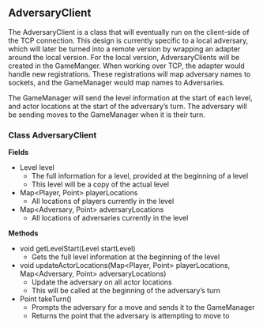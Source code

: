 ## AdversaryClient ##
The AdversaryClient is a class that will eventually run on the client-side of the TCP connection. This design is currently specific to a local adversary, which will later be turned into a remote version by wrapping an adapter around the local version. For the local version, AdversaryClients will be created in the GameManger. When working over TCP, the adapter would handle new registrations. These registrations will map adversary names to sockets, and the GameManager would map names to Adversaries. 

The GameManager will send the level information at the start of each level, and actor locations at the start of the adversary’s turn. The adversary will be sending moves to the GameManager when it is their turn.

### Class AdversaryClient ###
**Fields**

* Level level
  * The full information for a level, provided at the beginning of a level
  * This level will be a copy of the actual level  
* Map\<Player, Point\> playerLocations
  * All locations of players currently in the level
* Map\<Adversary, Point\> adversaryLocations
  * All locations of adversaries currently in the level

**Methods**

* void getLevelStart(Level startLevel)
  * Gets the full level information at the beginning of the level  
* void updateActorLocations(Map\<Player, Point\> playerLocations, Map\<Adversary, Point\> adversaryLocations)  
  * Update the adversary on all actor locations  
  * This will be called at the beginning of the adversary’s turn  
* Point takeTurn()  
  * Prompts the adversary for a move and sends it to the GameManager  
  * Returns the point that the adversary is attempting to move to  

